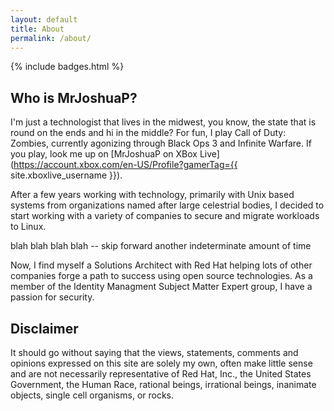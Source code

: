 ```yaml
---
layout: default
title: About
permalink: /about/
---
```


{% include badges.html %}

Who is MrJoshuaP?
-----------------
I'm just a technologist that lives in the midwest, you know, the state that is
round on the ends and hi in the middle?  For fun, I play Call of Duty: Zombies,
currently agonizing through Black Ops 3 and Infinite Warfare.  If you play,
look me up on [MrJoshuaP on XBox Live](https://account.xbox.com/en-US/Profile?gamerTag={{ site.xboxlive_username }}).

After a few years working with technology, primarily with Unix based systems
from organizations named after large celestrial bodies, I decided to start
working with a variety of companies to secure and migrate workloads to Linux.

blah blah blah blah -- skip forward another indeterminate amount of time

Now, I find myself a Solutions Architect with Red Hat helping lots of other
companies forge a path to success using open source technologies.  As a member
of the Identity Managment Subject Matter Expert group, I have a passion for
security.

Disclaimer
----------
It should go without saying that the views, statements, comments and opinions
expressed on this site are solely my own, often make little sense and are not
necessarily representative of Red Hat, Inc., the United States Government,
the Human Race, rational beings, irrational beings, inanimate objects, single
cell organisms, or rocks.
